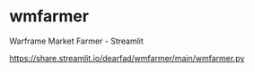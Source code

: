 # wmfarmer

Warframe Market Farmer - Streamlit

https://share.streamlit.io/dearfad/wmfarmer/main/wmfarmer.py